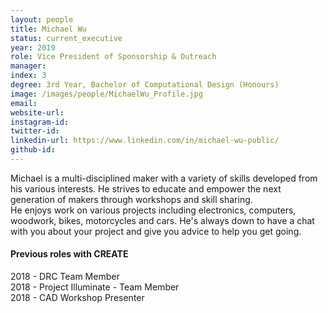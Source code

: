 ```yaml
---
layout: people
title: Michael Wu
status: current_executive
year: 2019
role: Vice President of Sponsorship & Outreach
manager:
index: 3
degree: 3rd Year, Bachelor of Computational Design (Honours) 
image: /images/people/MichaelWu_Profile.jpg
email:
website-url: 
instagram-id: 
twitter-id: 
linkedin-url: https://www.linkedin.com/in/michael-wu-public/
github-id: 
---
```

Michael is a multi-disciplined maker with a variety of skills developed from his various interests. He strives to educate and empower the next generation of makers through workshops and skill sharing. <br>
He enjoys work on various projects including electronics, computers, woodwork, bikes, motorcycles and cars. He's always down to have a chat with you about your project and give you advice to help you get going.
<h4>Previous roles with CREATE</h4>
2018 - DRC Team Member<br>
2018 - Project Illuminate - Team Member <br>
2018 - CAD Workshop Presenter